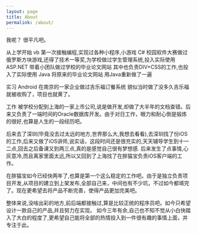 ```yaml
---
layout: page
title: About
permalink: /about/
---
```

 
我呢？
很平凡吧。

从上学开始
vb 第一次接触编程,实现过各种小程序,小游戏
C# 校园软件大赛做过俄罗斯方块游戏,还得了技术一等奖,为学校做过学生管理系统,投入实际使用
ASP.NET 带着小团队做过学校的毕业论文网站 其中也负责DIV+CSS的工作,也投入了实际使用
Java 将原来的毕业论文网站 用Java重新做了一遍

实习
Android 在南京的一家企业做过吉乐福订餐系统 貌似当时做了没多久吉乐福就被收购了，项目也就黄了。

工作
被学校分配到上海的一家上市公司,说是做开发,却做了大半年的文档查错。后来又负责了一端时间的Oracle数据库开发。由于对日工作，眼力和耐心倒是锻炼的很好,也算是人生的一段经历吧。

后来去了深圳(毕竟没去过太远的地方,世界那么大,我想去看看),去深圳找了份iOS的工作,后来又做了iOS讲师,说实话，这段时间还是很充实的,天天辅导学生到十一二点,回去之后备课又到两三点,真的是感觉自己很有梦想感. 后来发生了点事情,心灰意冷,而且离家里面太远,所以又回到了上海找了在胖猫宝负责iOS客户端的工作。

在胖猫宝如今已经快两年了,也算是第一个这么稳定的工作吧。由于是独立负责项目开发,从项目的建立到上架发布,全部自己来，中间也有不少坑，不过如今都填完了。现在更希望去将产品不断完善，使得产品更加完美吧。

整体来说,没啥出彩的地方,前后端都接触过,算是比较正统的程序员吧。如今只希望设计一款自己的产品,并且努力在实现。 如今三年有余,自己也不知不觉从小白快踏入了大白的程度了,更希望自己能将全部的热情投入到一件很有趣的事情上面，并专注于此。



